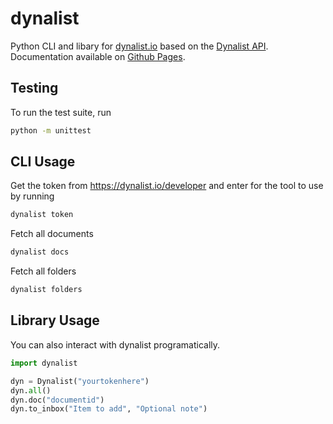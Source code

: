 # dynalist

Python CLI and libary for [dynalist.io](https://dynalist.io) based on the [Dynalist API](https://apidocs.dynalist.io/#introduction).
Documentation available on [Github Pages](https://dfederschmidt.github.io/dynalist/).

## Testing

To run the test suite, run
```bash
python -m unittest
```


## CLI Usage

Get the token from https://dynalist.io/developer and enter for the tool to use by running
```bash
dynalist token
```

Fetch all documents
```bash
dynalist docs
```

Fetch all folders
```bash
dynalist folders
```

## Library Usage
You can also interact with dynalist programatically.

```python
import dynalist

dyn = Dynalist("yourtokenhere")
dyn.all()
dyn.doc("documentid")
dyn.to_inbox("Item to add", "Optional note")
```